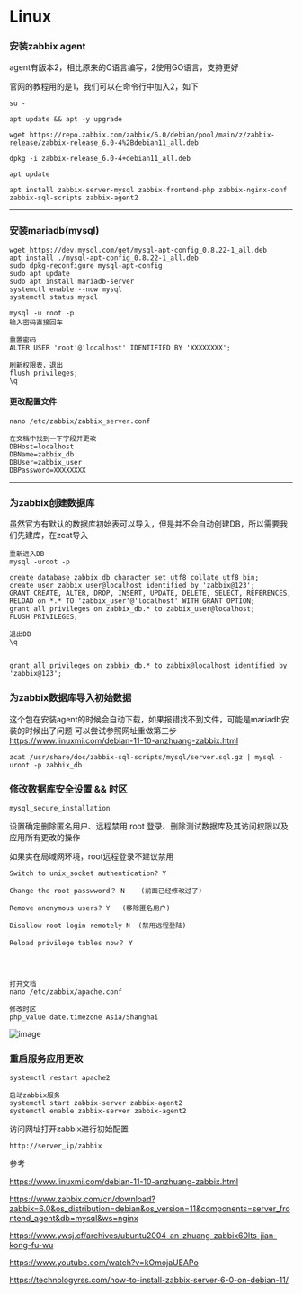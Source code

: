 # Linux

### 安装zabbix agent

agent有版本2，相比原来的C语言编写，2使用GO语言，支持更好

官网的教程用的是1，我们可以在命令行中加入2，如下

    su -

    apt update && apt -y upgrade

    wget https://repo.zabbix.com/zabbix/6.0/debian/pool/main/z/zabbix-release/zabbix-release_6.0-4%2Bdebian11_all.deb

    dpkg -i zabbix-release_6.0-4+debian11_all.deb

    apt update

    apt install zabbix-server-mysql zabbix-frontend-php zabbix-nginx-conf zabbix-sql-scripts zabbix-agent2


-------------------------------------------------------------------------------------------------------------------------

### 安装mariadb(mysql)

    wget https://dev.mysql.com/get/mysql-apt-config_0.8.22-1_all.deb
    apt install ./mysql-apt-config_0.8.22-1_all.deb
    sudo dpkg-reconfigure mysql-apt-config
    sudo apt update
    sudo apt install mariadb-server
    systemctl enable --now mysql
    systemctl status mysql
    
    mysql -u root -p
    输入密码直接回车

    重置密码
    ALTER USER 'root'@'localhost' IDENTIFIED BY 'XXXXXXXX';
    
    刷新权限表，退出
    flush privileges;
    \q
    
#### 更改配置文件

    nano /etc/zabbix/zabbix_server.conf    
    
    在文档中找到一下字段并更改
    DBHost=localhost
    DBName=zabbix_db
    DBUser=zabbix_user
    DBPassword=XXXXXXXX
------------------------------------------------------------------------------------------------------------------------

### 为zabbix创建数据库

虽然官方有默认的数据库初始表可以导入，但是并不会自动创建DB，所以需要我们先建库，在zcat导入

    重新进入DB
    mysql -uroot -p
    
    create database zabbix_db character set utf8 collate utf8_bin;
    create user zabbix_user@localhost identified by 'zabbix@123';
    GRANT CREATE, ALTER, DROP, INSERT, UPDATE, DELETE, SELECT, REFERENCES, RELOAD on *.* TO 'zabbix_user'@'localhost' WITH GRANT OPTION;
    grant all privileges on zabbix_db.* to zabbix_user@localhost;
    FLUSH PRIVILEGES;
    
    退出DB
    \q
    

    grant all privileges on zabbix_db.* to zabbix@localhost identified by 'zabbix@123';
    

    

### 为zabbix数据库导入初始数据

这个包在安装agent的时候会自动下载，如果报错找不到文件，可能是mariadb安装的时候出了问题
可以尝试参照网址重做第三步
    https://www.linuxmi.com/debian-11-10-anzhuang-zabbix.html
    
    zcat /usr/share/doc/zabbix-sql-scripts/mysql/server.sql.gz | mysql -uroot -p zabbix_db

### 修改数据库安全设置 && 时区



    mysql_secure_installation


设置确定删除匿名用户、远程禁用 root 登录、删除测试数据库及其访问权限以及应用所有更改的操作

如果实在局域网环境，root远程登录不建议禁用

    Switch to unix_socket authentication? Y

    Change the root passwword？ N	(前面已经修改过了)

    Remove anonymous users? Y	(移除匿名用户)

    Disallow root login remotely N	(禁用远程登陆)

    Reload privilege tables now？ Y




    打开文档
    nano /etc/zabbix/apache.conf
    
    修改时区
    php_value date.timezone Asia/Shanghai

    
![image](https://user-images.githubusercontent.com/59044398/216231991-72316d99-f08a-4ba1-bd9f-6622b9cae04f.png)

### 重启服务应用更改    

    systemctl restart apache2
    
    启动zabbix服务
    systemctl start zabbix-server zabbix-agent2
    systemctl enable zabbix-server zabbix-agent2
    
    
    
访问网址打开zabbix进行初始配置

    http://server_ip/zabbix





参考

https://www.linuxmi.com/debian-11-10-anzhuang-zabbix.html

https://www.zabbix.com/cn/download?zabbix=6.0&os_distribution=debian&os_version=11&components=server_frontend_agent&db=mysql&ws=nginx


https://www.ywsj.cf/archives/ubuntu2004-an-zhuang-zabbix60lts-jian-kong-fu-wu

https://www.youtube.com/watch?v=kOmojaUEAPo

https://technologyrss.com/how-to-install-zabbix-server-6-0-on-debian-11/




